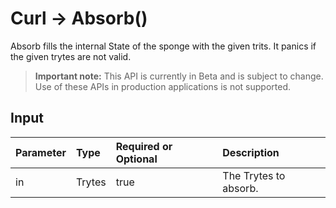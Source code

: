 # Curl -> Absorb()
Absorb fills the internal State of the sponge with the given trits. It panics if the given trytes are not valid.
> **Important note:** This API is currently in Beta and is subject to change. Use of these APIs in production applications is not supported.


## Input

| Parameter       | Type | Required or Optional | Description |
|:---------------|:--------|:--------| :--------|
| in | Trytes | true | The Trytes to absorb.  |





